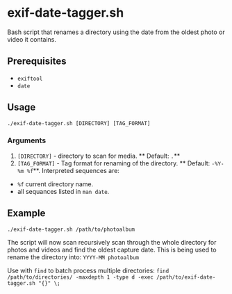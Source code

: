 # exif-date-tagger.sh

Bash script that renames a directory using the date from the oldest photo or video it contains.

## Prerequisites
* `exiftool`
* `date`

## Usage
```
./exif-date-tagger.sh [DIRECTORY] [TAG_FORMAT]
```
### Arguments
1. `[DIRECTORY]` - directory to scan for media. ** Default: `.`**
2. `[TAG_FORMAT]` - Tag format for renaming of the directory. ** Default: `-%Y-%m %f`**. Interpreted sequences are:
  * `%f` current directory name.
  *  all sequances listed in `man date`.

## Example
```
./exif-date-tagger.sh /path/to/photoalbum

``` 
The script will now scan recursively scan through the whole directory for photos and videos and find the oldest capture date. This is being used to rename the directory into:
`YYYY-MM photoalbum`

Use with `find` to batch process multiple directories:
```find /path/to/directories/ -maxdepth 1 -type d -exec /path/to/exif-date-tagger.sh "{}" \;```




